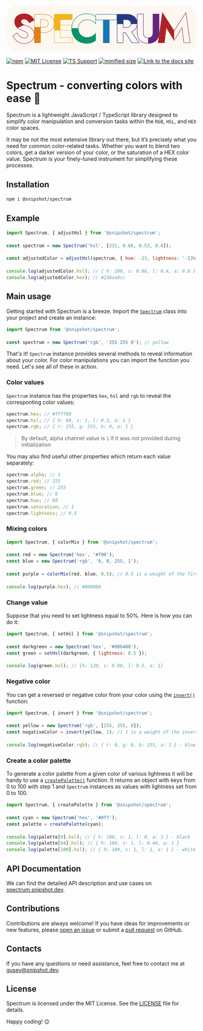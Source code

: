 [![spectrum logo](./readme_assets/spectrum.svg)](https://github.com/Linkerin/spectrum#readme)

[![npm](https://img.shields.io/npm/dw/%40snipshot/spectrum?style=for-the-badge&logo=npm&label=NPM)](https://www.npmjs.com/package/@snipshot/spectrum)
[![MIT License](https://img.shields.io/badge/License-MIT-%23A31F34?style=for-the-badge)](https://github.com/Linkerin/spectrum/blob/main/LICENSE)
[![TS Support](https://img.shields.io/github/languages/top/Linkerin/spectrum?style=for-the-badge&logo=typescript)](https://github.com/search?q=repo%3ALinkerin%2Fspectrum++language%3ATypeScript&type=code)
[![minified size](https://img.shields.io/bundlejs/size/%40snipshot%2Fspectrum?style=for-the-badge&label=MINIFIED%20SIZE&color=0B936A)](https://bundlephobia.com/package/@snipshot/spectrum)
[![Link to the docs site](https://img.shields.io/badge/API-DOCS-%23C7740F?style=for-the-badge&logo=readthedocs&logoColor=DF8211)](https://spectrum.snipshot.dev)

# Spectrum - сonverting colors with ease 🎨

Spectrum is a lightweight JavaScript / TypeScript library designed to simplify color manipulation and conversion tasks within the `RGB`, `HSL`, and `HEX` color spaces.

It may be not the most extensive library out there, but it’s precisely what you need for common color-related tasks. Whether you want to blend two colors, get a darker version of your color, or the saturation of a HEX color value. Spectrum is your finely-tuned instrument for simplifying these processes.

## Installation

```bash
npm i @snipshot/spectrum
```

## Example

```javascript
import Spectrum, { adjustHsl } from '@snipshot/spectrum';

const spectrum = new Spectrum('hsl', [231, 0.66, 0.53, 0.8]);

const adjustedColor = adjustHsl(spectrum, { hue: -23, lightness: '-13%' });

console.log(adjustedColor.hsl); // { h: 208, s: 0.66, l: 0.4, a: 0.8 }
console.log(adjustedColor.hex); // #236aa9cc
```

## Main usage

Getting started with Spectrum is a breeze. Import the [`Spectrum`](https://spectrum.snipshot.dev/docs/spectrum-class/) class into your project and create an instance:

```javascript
import Spectrum from '@snipshot/spectrum';

const spectrum = new Spectrum('rgb', '255 255 0'); // yellow
```

That's it! `Spectrum` instance provides several methods to reveal information about your color. For color manipulations you can import the function you need. Let's see all of these in action.

### Color values

`Spectrum` instance has the properties `hex`, `hsl` and `rgb` to reveal the corresponting color values:

```javascript
spectrum.hex; // #ffff00
spectrum.hsl; // { h: 60, s: 1, l: 0.5, a: 1 }
spectrum.rgb; // { r: 255, g: 255, b: 0, a: 1 }
```

> By default, alpha channel value is `1` if it was not provided during initialization

You may also find useful other properties which return each value separately:

```javascript
spectrum.alpha; // 1
spectrum.red; // 255
spectrum.green; // 255
spectrum.blue; // 0
spectrum.hue; // 60
spectrum.saturation; // 1
spectrum.lightness; // 0.5
```

### Mixing colors

```javascript
import Spectrum, { colorMix } from '@snipshot/spectrum';

const red = new Spectrum('hex', '#f00');
const blue = new Spectrum('rgb', '0, 0, 255, 1');

const purple = colorMix(red, blue, 0.5); // 0.5 is a weight of the first color (max value is 1)

console.log(purple.hex); // #800080
```

### Change value

Suppose that you need to set lightness equal to 50%. Here is how you can do it:

```javascript
import Spectrum, { setHsl } from '@snipshot/spectrum';

const darkgreen = new Spectrum('hex', '#006400');
const green = setHsl(darkgreen, { lightness: 0.5 });

console.log(green.hsl); // {h: 120, s: 0.98, l: 0.5, a: 1}
```

### Negative color

You can get a reversed or negative color from your color using the [`invert()`](https://spectrum.snipshot.dev/docs/invert/) function:

```javascript
import Spectrum, { invert } from '@snipshot/spectrum';

const yellow = new Spectrum('rgb', [255, 255, 0]);
const negativeColor = invert(yellow, 1); // 1 is a weight of the inverted color

console.log(negativeColor.rgb); // { r: 0, g: 0, b: 255, a: 1 } - blue
```

### Create a color palette

To generate a color palette from a given color of various lightness it will be handy to use a [`createPalette()`](https://spectrum.snipshot.dev/docs/create-palette/) function. It returns an object with keys from 0 to 100 with step 1 and `Spectrum` instances as values with lightness set from 0 to 100.

```javascript
import Spectrum, { createPalette } from '@snipshot/spectrum';

const cyan = new Spectrum('hex', '#0ff');
const palette = createPalette(cyan);

console.log(palette[0].hsl); // { h: 180, s: 1, l: 0, a: 1 } - black
console.log(palette[44].hsl); // { h: 180, s: 1, l: 0.44, a: 1 }
console.log(palette[100].hsl); // { h: 180, s: 1, l: 1, a: 1 } - white
```

## API Documentation

We can find the detailed API description and use cases on [spectrum.snipshot.dev](https://spectrum.snipshot.dev).

## Contributions

Contributions are always welcome! If you have ideas for improvements or new features, please [open an issue](https://github.com/Linkerin/spectrum/issues) or submit a [pull request](https://github.com/Linkerin/spectrum/pulls) on GitHub.

## Contacts

If you have any questions or need assistance, feel free to contact me at [gusev@snipshot.dev](mailto:gusev@snipshot.dev.).

## License

Spectrum is licensed under the MIT License. See the [LICENSE](https://github.com/Linkerin/spectrum/blob/main/LICENSE) file for details.

Happy coding! 😉
